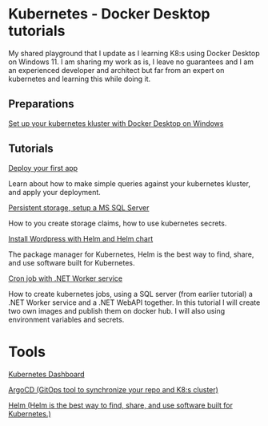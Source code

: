 # Kubernetes - Docker Desktop tutorials
My shared playground that I update as I learning K8:s using Docker Desktop on Windows 11.
I am sharing my work as is, I leave no guarantees and I am an experienced developer and architect but far from an expert on kubernetes and learning this while doing it.

## Preparations
[Set up your kubernetes kluster with Docker Desktop on Windows](Docs/Preparations.md)

## Tutorials

[Deploy your first app](Docs/Deploy-Your-First-App.md)

Learn about how to make simple queries against your kubernetes kluster, and apply your deployment.

[Persistent storage, setup a MS SQL Server](Docs/Percistent-Storage.md)

How to you create storage claims, how to use kubernetes secrets.

[Install Wordpress with Helm and Helm chart](Docs/Wordpress.md)

The package manager for Kubernetes, Helm is the best way to find, share, and use software built for Kubernetes.

[Cron job with .NET Worker service](Docs/Worker-service.md)

How to create kubernetes jobs, using a SQL server (from earlier tutorial) a .NET Worker service and a .NET WebAPI together. In this tutorial I will create two own images and publish them on docker hub. I will also using environment variables and secrets.

# Tools
[Kubernetes Dashboard](Docs/Deploy-Kubernetes-Dashboard.md)

[ArgoCD (GitOps tool to synchronize your repo and K8:s cluster)](Docs/ArgoCD.md)

[Helm (Helm is the best way to find, share, and use software built for Kubernetes.)](Docs/Helm.md)




